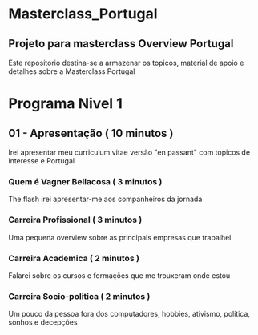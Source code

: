 # Masterclass_Portugal

## Projeto para masterclass Overview Portugal

Este repositorio destina-se a armazenar os topicos, material de apoio e detalhes sobre a Masterclass Portugal

# Programa Nivel 1

## 01 - Apresentação ( 10 minutos )

Irei apresentar meu curriculum vitae versão "en passant" com topicos de interesse e Portugal

### Quem é Vagner Bellacosa ( 3 minutos )

The flash irei apresentar-me aos companheiros da jornada

### Carreira Profissional ( 3 minutos )

Uma pequena overview sobre as principais empresas que trabalhei

### Carreira Academica ( 2 minutos )

Falarei sobre os cursos e formações que me trouxeram onde estou

### Carreira Socio-politica ( 2 minutos )

Um pouco da pessoa fora dos computadores, hobbies, ativismo, politica, sonhos e decepções



